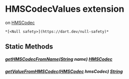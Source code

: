 


# HMSCodecValues extension
on [HMSCodec](../enum_hms_codec/HMSCodec-class.md)







    *[<Null safety>](https://dart.dev/null-safety)*









## Static Methods

##### [getHMSCodecFromName](../enum_hms_codec/HMSCodecValues/getHMSCodecFromName.md)([String](https://api.flutter.dev/flutter/dart-core/String-class.html) name) [HMSCodec](../enum_hms_codec/HMSCodec-class.md)



   




##### [getValueFromHMSCodec](../enum_hms_codec/HMSCodecValues/getValueFromHMSCodec.md)([HMSCodec](../enum_hms_codec/HMSCodec-class.md) hmsCodec) [String](https://api.flutter.dev/flutter/dart-core/String-class.html)



   










